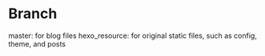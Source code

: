 
# Branch
master: for blog files
hexo_resource: for original static files, such as config, theme, and posts
